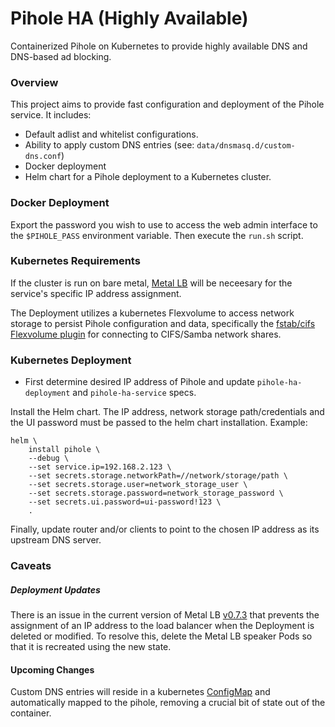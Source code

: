# Pihole HA (Highly Available)
Containerized Pihole on Kubernetes to provide highly available DNS and DNS-based ad blocking.

### Overview
This project aims to provide fast configuration and deployment of the Pihole service.  It includes:

- Default adlist and whitelist configurations.
- Ability to apply custom DNS entries (see: `data/dnsmasq.d/custom-dns.conf`)
- Docker deployment
- Helm chart for a Pihole deployment to a Kubernetes cluster.  

### Docker Deployment
Export the password you wish to use to access the web admin interface to the `$PIHOLE_PASS` environment variable.  Then execute the `run.sh` script.

### Kubernetes Requirements
If the cluster is run on bare metal, [Metal LB](https://metallb.universe.tf/) will be neceesary for the service's specific IP address assignment.  

The Deployment utilizes a kubernetes Flexvolume to access network storage to persist Pihole configuration and data, specifically the [fstab/cifs Flexvolume plugin](https://github.com/fstab/cifs) for connecting to CIFS/Samba network shares.

### Kubernetes Deployment
- First determine desired IP address of Pihole and update `pihole-ha-deployment` and `pihole-ha-service` specs.

Install the Helm chart.  The IP address, network storage path/credentials and the UI password must be passed to the helm chart installation.  Example:
```
helm \
	install pihole \
	--debug \
	--set service.ip=192.168.2.123 \
	--set secrets.storage.networkPath=//network/storage/path \
	--set secrets.storage.user=network_storage_user \
	--set secrets.storage.password=network_storage_password \
	--set secrets.ui.password=ui-password!123 \
	.
```

Finally, update router and/or clients to point to the chosen IP address as its upstream DNS server.

### Caveats

##### Deployment Updates
There is an issue in the current version of Metal LB [v0.7.3](https://github.com/google/metallb/issues/317) that prevents the assignment of an IP address to the load balancer when the Deployment is deleted or modified.  To resolve this, delete the Metal LB speaker Pods so that it is recreated using the new state.

#### Upcoming Changes
Custom DNS entries will reside in a kubernetes [ConfigMap](https://github.com/MoJo2600/pihole-kubernetes/blob/master/configmap-pihole-custom-dnsmasq.yml) and automatically mapped to the pihole, removing a crucial bit of state out of the container.
